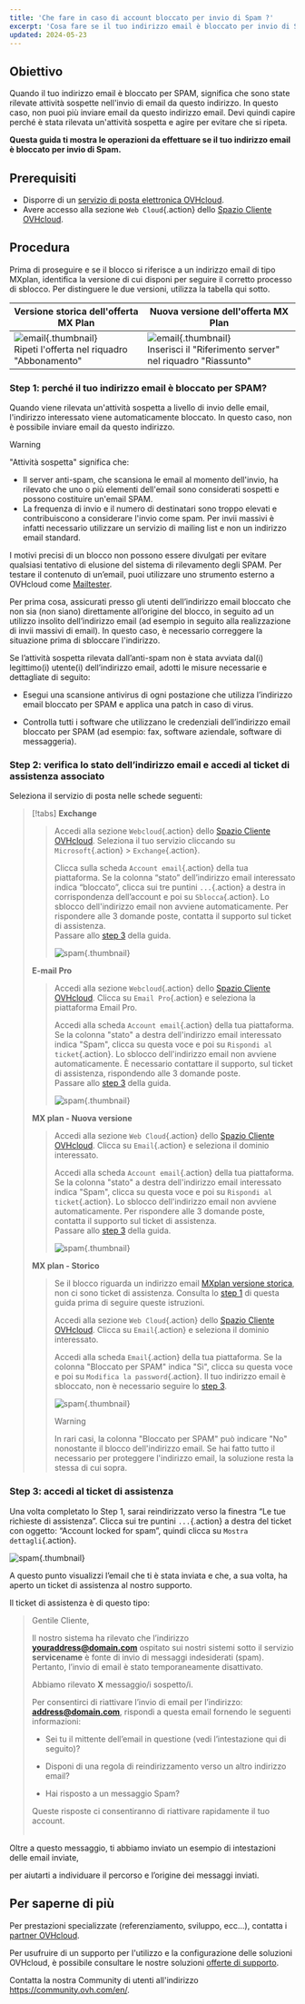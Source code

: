 ```yaml
---
title: 'Che fare in caso di account bloccato per invio di Spam ?'
excerpt: 'Cosa fare se il tuo indirizzo email è bloccato per invio di Spam'
updated: 2024-05-23
---
```


## Obiettivo

Quando il tuo indirizzo email è bloccato per SPAM, significa che sono state rilevate attività sospette nell'invio di email da questo indirizzo. In questo caso, non puoi più inviare email da questo indirizzo email. Devi quindi capire perché è stata rilevata un'attività sospetta e agire per evitare che si ripeta.

**Questa guida ti mostra le operazioni da effettuare se il tuo indirizzo email è bloccato per invio di Spam.**

## Prerequisiti

- Disporre di un [servizio di posta elettronica OVHcloud](/links/web/emails/).
- Avere accesso alla sezione `Web Cloud`{.action} dello [Spazio Cliente OVHcloud](/links/manager).

## Procedura <a name="instructions"></a>

Prima di proseguire e se il blocco si riferisce a un indirizzo email di tipo MXplan, identifica la versione di cui disponi per seguire il corretto processo di sblocco. Per distinguere le due versioni, utilizza la tabella qui sotto.

|Versione storica dell'offerta MX Plan|Nuova versione dell'offerta MX Plan|
|---|---|
|![email](images/mxplan-starter-legacy-step1.png){.thumbnail}<br> Ripeti l'offerta nel riquadro "Abbonamento"|![email](images/mxplan-starter-new-step1.png){.thumbnail}<br>Inserisci il "Riferimento server" nel riquadro "Riassunto"|

### Step 1: perché il tuo indirizzo email è bloccato per SPAM? <a name="step1"></a>

Quando viene rilevata un'attività sospetta a livello di invio delle email, l'indirizzo interessato viene automaticamente bloccato. In questo caso, non è possibile inviare email da questo indirizzo.

> [!warning]
>
> "Attività sospetta" significa che:
>
> - Il server anti-spam, che scansiona le email al momento dell'invio, ha rilevato che uno o più elementi dell'email sono considerati sospetti e possono costituire un'email SPAM.
> - La frequenza di invio e il numero di destinatari sono troppo elevati e contribuiscono a considerare l'invio come spam. Per invii massivi è infatti necessario utilizzare un servizio di mailing list e non un indirizzo email standard.
>
> I motivi precisi di un blocco non possono essere divulgati per evitare qualsiasi tentativo di elusione del sistema di rilevamento degli SPAM. Per testare il contenuto di un’email, puoi utilizzare uno strumento esterno a OVHcloud come [Mailtester](https://www.mail-tester.com/).
>

Per prima cosa, assicurati presso gli utenti dell’indirizzo email bloccato che non sia (non siano) direttamente all’origine del blocco, in seguito ad un utilizzo insolito dell’indirizzo email (ad esempio in seguito alla realizzazione di invii massivi di email). In questo caso, è necessario correggere la situazione prima di sbloccare l'indirizzo.

Se l’attività sospetta rilevata dall’anti-spam non è stata avviata dal(i) legittimo(i) utente(i) dell’indirizzo email, adotti le misure necessarie e dettagliate di seguito:

- Esegui una scansione antivirus di ogni postazione che utilizza l’indirizzo email bloccato per SPAM e applica una patch in caso di virus.

- Controlla tutti i software che utilizzano le credenziali dell’indirizzo email bloccato per SPAM (ad esempio: fax, software aziendale, software di messaggeria).

### Step 2: verifica lo stato dell’indirizzo email e accedi al ticket di assistenza associato

Seleziona il servizio di posta nelle schede seguenti:

> [!tabs]
> **Exchange**
>>
>> Accedi alla sezione `Webcloud`{.action} dello [Spazio Cliente OVHcloud](/links/manager). Seleziona il tuo servizio cliccando su `Microsoft`{.action} > `Exchange`{.action}.
>> 
>> Clicca sulla scheda `Account email`{.action} della tua piattaforma. Se la colonna “stato” dell’indirizzo email interessato indica “bloccato”, clicca sui tre puntini `...`{.action} a destra in corrispondenza dell’account e poi su `Sblocca`{.action}. Lo sblocco dell'indirizzo email non avviene automaticamente. Per rispondere alle 3 domande poste, contatta il supporto sul ticket di assistenza.<br>
>> Passare allo [step 3](#step3) della guida.
>>
>> ![spam](images/blocked-for-SPAM-01-01.png){.thumbnail}
>>
> **E-mail Pro**
>>
>> Accedi alla sezione `Webcloud`{.action} dello [Spazio Cliente OVHcloud](/links/manager). Clicca su `Email Pro`{.action} e seleziona la piattaforma Email Pro.
>>
>> Accedi alla scheda `Account email`{.action} della tua piattaforma. Se la colonna "stato" a destra dell'indirizzo email interessato indica "Spam", clicca su questa voce e poi su `Rispondi al ticket`{.action}. Lo sblocco dell'indirizzo email non avviene automaticamente. È necessario contattare il supporto, sul ticket di assistenza, rispondendo alle 3 domande poste. <br>
>> Passare allo [step 3](#step3) della guida.
>>
>> ![spam](images/blocked-for-SPAM-01-02.png){.thumbnail}
>>
> **MX plan - Nuova versione**
>>
>> Accedi alla sezione `Web Cloud`{.action} dello [Spazio Cliente OVHcloud](/links/manager). Clicca su `Email`{.action} e seleziona il dominio interessato.
>>
>> Accedi alla scheda `Account email`{.action} della tua piattaforma. Se la colonna "stato" a destra dell'indirizzo email interessato indica "Spam", clicca su questa voce e poi su `Rispondi al ticket`{.action}. Lo sblocco dell'indirizzo email non avviene automaticamente. Per rispondere alle 3 domande poste, contatta il supporto sul ticket di assistenza.<br>
>> Passare allo [step 3](#step3) della guida.
>>
>> ![spam](images/blocked-for-SPAM-01-03.png){.thumbnail}
>>
> **MX plan - Storico**
>>
>> Se il blocco riguarda un indirizzo email [MXplan versione storica](#instructions), non ci sono ticket di assistenza. Consulta lo [step 1](#step1) di questa guida prima di seguire queste istruzioni.
>>
>> Accedi alla sezione `Web Cloud`{.action} dello [Spazio Cliente OVHcloud](/links/manager). Clicca su `Email`{.action} e seleziona il dominio interessato.
>>
>> Accedi alla scheda `Email`{.action} della tua piattaforma. Se la colonna "Bloccato per SPAM" indica "Sì", clicca su questa voce e poi su `Modifica la password`{.action}. Il tuo indirizzo email è sbloccato, non è necessario seguire lo [step 3](#step3).
>>
>> ![spam](images/blocked-for-SPAM-01-04.png){.thumbnail}
>>
>> > [!warning]
>> >
>> > In rari casi, la colonna "Bloccato per SPAM" può indicare "No" nonostante il blocco dell'indirizzo email. Se hai fatto tutto il necessario per proteggere l'indirizzo email, la soluzione resta la stessa di cui sopra.

### Step 3: accedi al ticket di assistenza <a name="step3"></a>

Una volta completato lo Step 1, sarai reindirizzato verso la finestra “Le tue richieste di assistenza”. Clicca sui tre puntini `...`{.action} a destra del ticket con oggetto: “Account locked for spam”, quindi clicca su `Mostra dettagli`{.action}.

![spam](images/blocked-for-SPAM-02.png){.thumbnail}

A questo punto visualizzi l’email che ti è stata inviata e che, a sua volta, ha aperto un ticket di assistenza al nostro supporto.

Il ticket di assistenza è di questo tipo:

>
> Gentile Cliente,
>
> Il nostro sistema ha rilevato che l’indirizzo **youraddress@domain.com** ospitato sui nostri sistemi sotto il servizio **servicename** è fonte di invio di messaggi indesiderati (spam).
> Pertanto, l’invio di email è stato temporaneamente disattivato.
>
> Abbiamo rilevato **X** messaggio/i sospetto/i.
>
> Per consentirci di riattivare l’invio di email per l’indirizzo: **address@domain.com**,
> rispondi a questa email fornendo le seguenti informazioni:
>
> - Sei tu il mittente dell’email in questione (vedi l’intestazione qui di seguito)?
>
> - Disponi di una regola di reindirizzamento verso un altro indirizzo email?
>
> - Hai risposto a un messaggio Spam?
>
> Queste risposte ci consentiranno di riattivare rapidamente il tuo account.
> <br>
> <br>
>

Oltre a questo messaggio, ti abbiamo inviato un esempio di intestazioni delle email inviate,

per aiutarti a individuare il percorso e l’origine dei messaggi inviati.

## Per saperne di più <a name="go-further"></a>

Per prestazioni specializzate (referenziamento, sviluppo, ecc...), contatta i [partner OVHcloud](https://partner.ovhcloud.com/it/directory/).

Per usufruire di un supporto per l'utilizzo e la configurazione delle soluzioni OVHcloud, è possibile consultare le nostre soluzioni [offerte di supporto](https://www.ovhcloud.com/it/support-levels/).

Contatta la nostra Community di utenti all'indirizzo <https://community.ovh.com/en/>.